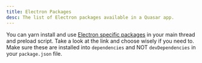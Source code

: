 ```yaml
---
title: Electron Packages
desc: The list of Electron packages available in a Quasar app.
---
```

You can yarn install and use [Electron specific packages](https://electronjs.org/userland/most_downloaded_packages) in your main thread and preload script. Take a look at the link and choose wisely if you need to. Make sure these are installed into `dependencies` and NOT `devDependencies` in your `package.json` file.
